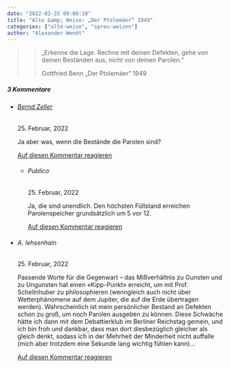 ```yaml
---
date: "2022-02-25 09:00:10"
title: "Alte &amp; Weise: „Der Ptolemäer“ 1949"
categories: ["alte-weise", "spreu-weizen"]
author: "Alexander Wendt"
---
```


>> „Erkenne die Lage. Rechne mit deinen Defekten,
>> gehe von deinen Beständen aus, nicht von deinen Parolen.“
>> 
>> Gottfried Benn
>> „Der Ptolemäer“ 1949

<!--more-->
<h5 class="comments-h">
3 Kommentare </h5>
<ul class="commentlist">
<li class="comment even thread-even depth-1 clearfix" id="li-comment-117787">
<h6 class="author"><a href="http://zellerzeitung.de," class="url" rel="ugc external nofollow">Bernd Zeller</a></h6> <span class="date">25. Februar, 2022</span>



Ja aber was, wenn die Bestände die Parolen sind?

<a rel="nofollow" class="comment-reply-link" href="#comment-117787" data-commentid="117787" data-postid="15098" data-belowelement="comment-117787" data-respondelement="respond" data-replyto="Antworte auf Bernd Zeller" aria-label="Antworte auf Bernd Zeller">Auf diesen Kommentar reagieren</a> 


<ul class="children">
<li class="comment byuser comment-author-julia odd alt depth-2 clearfix" id="li-comment-117788">
<h6 class="author">Publico</h6> <span class="date">25. Februar, 2022</span>



Ja, die sind unendlich. Den höchsten Füllstand erreichen Parolenspeicher grundsätzlich um 5 vor 12.

<a rel="nofollow" class="comment-reply-link" href="#comment-117788" data-commentid="117788" data-postid="15098" data-belowelement="comment-117788" data-respondelement="respond" data-replyto="Antworte auf Publico" aria-label="Antworte auf Publico">Auf diesen Kommentar reagieren</a> 


</li>
</ul>
</li>
<li class="comment even thread-odd thread-alt depth-1 clearfix" id="li-comment-117790">
<h6 class="author">A. Iehsenhain</h6> <span class="date">25. Februar, 2022</span>



Passende Worte für die Gegenwart &#8211; das Mißverhältnis zu Gunsten und zu Ungunsten hat einen «Kipp-Punkt» erreicht, um mit Prof. Schellnhuber zu philosophieren (wenngleich auch nicht über Wetterphänomene auf dem Jupiter, die auf die Erde übertragen werden). Wahrscheinlich ist mein persönlicher Bestand an Defekten schon zu groß, um noch Parolen ausgeben zu können. Diese Schwäche hätte ich dann mit dem Debattierklub im Berliner Reichstag gemein, und ich bin froh und dankbar, dass man dort diesbezüglich gleicher als gleich denkt, sodass ich in der Mehrheit der Minderheit nicht auffalle (mich aber trotzdem eine Sekunde lang wichtig fühlen kann)&#8230;

<a rel="nofollow" class="comment-reply-link" href="#comment-117790" data-commentid="117790" data-postid="15098" data-belowelement="comment-117790" data-respondelement="respond" data-replyto="Antworte auf A. Iehsenhain" aria-label="Antworte auf A. Iehsenhain">Auf diesen Kommentar reagieren</a> 


</li>
</ul>
